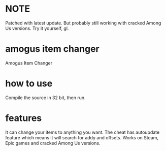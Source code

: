 # NOTE
Patched with latest update. But probably still working with cracked Among Us versions. Try it yourself, gl.

# amogus item changer
Amogus Item Changer

# how to use
Compile the source in 32 bit, then run.

# features
It can change your items to anything you want.
The cheat has autoupdate feature which means it will search for addy and offsets.
Works on Steam, Epic games and cracked Among Us versions.
